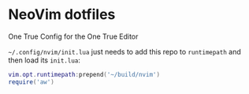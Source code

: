 # NeoVim dotfiles
One True Config for the One True Editor

`~/.config/nvim/init.lua` just needs to add this repo to `runtimepath`
and then load its `init.lua`:

```lua
vim.opt.runtimepath:prepend('~/build/nvim')
require('aw')
```
